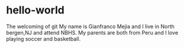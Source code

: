 # hello-world
The welcoming of git
My name is Gianfranco Mejia and I live in North bergen,NJ and attend NBHS. My parents are both from Peru and I love playing soccer and basketball.
